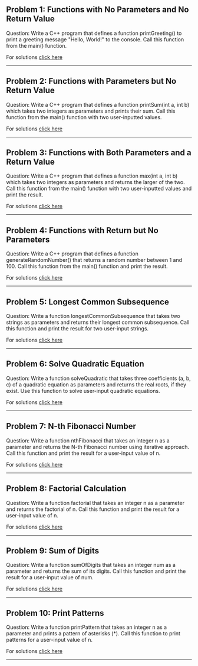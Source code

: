 ## Problem 1: Functions with No Parameters and No Return Value

Question: Write a C++ program that defines a function printGreeting() to print a greeting message "Hello, World!" to the console. Call this function from the main() function.

For solutions <a href="/project5/solutions/p1.cpp">click here</a>

----

## Problem 2: Functions with Parameters but No Return Value

Question: Write a C++ program that defines a function printSum(int a, int b) which takes two integers as parameters and prints their sum. Call this function from the main() function with two user-inputted values.

For solutions <a href="/project5/solutions/p1.cpp">click here</a>

----

## Problem 3: Functions with Both Parameters and a Return Value

Question: Write a C++ program that defines a function max(int a, int b) which takes two integers as parameters and returns the larger of the two. Call this function from the main() function with two user-inputted values and print the result.


For solutions <a href="/project5/solutions/p1.cpp">click here</a>

----

## Problem 4: Functions with Return but No Parameters

Question: Write a C++ program that defines a function generateRandomNumber() that returns a random number between 1 and 100. Call this function from the main() function and print the result.


For solutions <a href="/project5/solutions/p1.cpp">click here</a>

----

## Problem 5: Longest Common Subsequence

Question: Write a function longestCommonSubsequence that takes two strings as parameters and returns their longest common subsequence. Call this function and print the result for two user-input strings.


For solutions <a href="/project5/solutions/p1.cpp">click here</a>

----

## Problem 6: Solve Quadratic Equation

Question: Write a function solveQuadratic that takes three coefficients (a, b, c) of a quadratic equation as parameters and returns the real roots, if they exist. Use this function to solve user-input quadratic equations.


For solutions <a href="/project5/solutions/p1.cpp">click here</a>

----

## Problem 7: N-th Fibonacci Number

Question: Write a function nthFibonacci that takes an integer n as a parameter and returns the N-th Fibonacci number using iterative approach. Call this function and print the result for a user-input value of n.


For solutions <a href="/project5/solutions/p1.cpp">click here</a>

----

## Problem 8: Factorial Calculation

Question: Write a function factorial that takes an integer n as a parameter and returns the factorial of n. Call this function and print the result for a user-input value of n.


For solutions <a href="/project5/solutions/p1.cpp">click here</a>

----

## Problem 9: Sum of Digits

Question: Write a function sumOfDigits that takes an integer num as a parameter and returns the sum of its digits. Call this function and print the result for a user-input value of num.


For solutions <a href="/project5/solutions/p1.cpp">click here</a>

----

## Problem 10: Print Patterns

Question: Write a function printPattern that takes an integer n as a parameter and prints a pattern of asterisks (*). Call this function to print patterns for a user-input value of n.


For solutions <a href="/project5/solutions/p1.cpp">click here</a>

----


